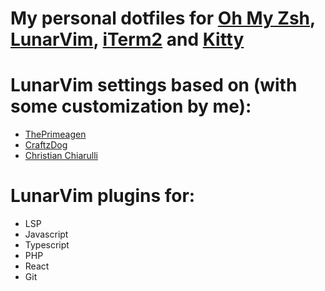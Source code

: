 # My personal dotfiles for [Oh My Zsh](https://ohmyz.sh/), [LunarVim](https://www.lunarvim.org/), [iTerm2](https://iterm2.com/) and [Kitty](https://sw.kovidgoyal.net/kitty/)

# LunarVim settings based on (with some customization by me):

- [ThePrimeagen](https://github.com/ThePrimeagen)
- [CraftzDog](https://github.com/craftzdog)
- [Christian Chiarulli](https://github.com/ChristianChiarulli)

# LunarVim plugins for:

- LSP
- Javascript
- Typescript
- PHP
- React
- Git
